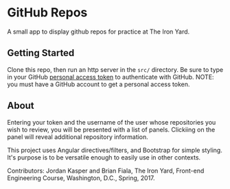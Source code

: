 
# GitHub Repos

A small app to display github repos for practice at The Iron Yard.

## Getting Started

Clone this repo, then run an http server in the `src/` directory. Be sure to type in your GitHub [personal access token](https://github.com/settings/tokens) to authenticate with GitHub.
  NOTE: you must have a GitHub account to get a personal access token.

  ## About
  Entering your token and the username of the user whose repositories you wish to review, you will be presented with a list of panels. Clickiing on the panel will reveal additional repository information.

  This project uses Angular directives/filters, and Bootstrap for simple styling. It's purpose is to be versatile enough to easily use in other contexts. 

Contributors: Jordan Kasper and Brian Fiala, The Iron Yard, Front-end Engineering Course, Washington, D.C., Spring, 2017.
